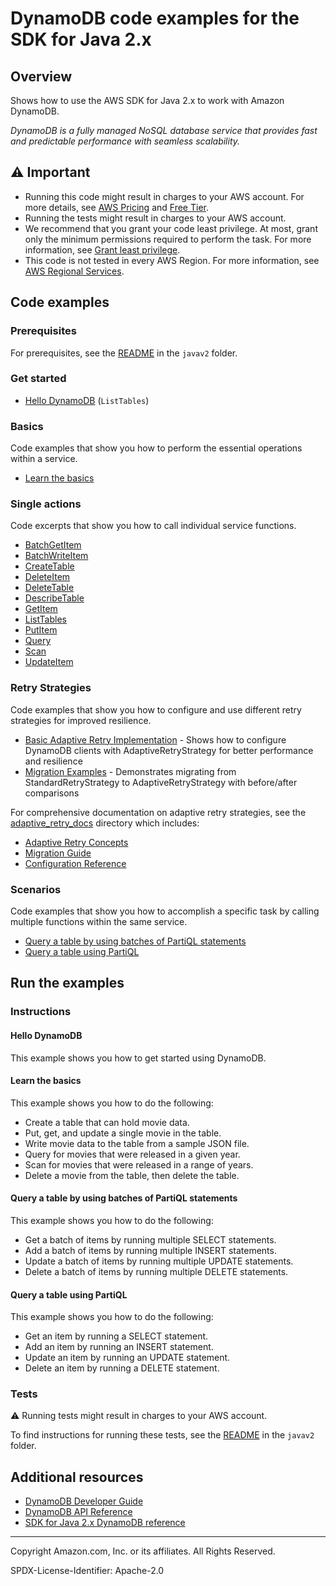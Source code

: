 # DynamoDB code examples for the SDK for Java 2.x

## Overview

Shows how to use the AWS SDK for Java 2.x to work with Amazon DynamoDB.

<!--custom.overview.start-->
<!--custom.overview.end-->

_DynamoDB is a fully managed NoSQL database service that provides fast and predictable performance with seamless scalability._

## ⚠ Important

* Running this code might result in charges to your AWS account. For more details, see [AWS Pricing](https://aws.amazon.com/pricing/) and [Free Tier](https://aws.amazon.com/free/).
* Running the tests might result in charges to your AWS account.
* We recommend that you grant your code least privilege. At most, grant only the minimum permissions required to perform the task. For more information, see [Grant least privilege](https://docs.aws.amazon.com/IAM/latest/UserGuide/best-practices.html#grant-least-privilege).
* This code is not tested in every AWS Region. For more information, see [AWS Regional Services](https://aws.amazon.com/about-aws/global-infrastructure/regional-product-services).

<!--custom.important.start-->
<!--custom.important.end-->

## Code examples

### Prerequisites

For prerequisites, see the [README](../../README.md#Prerequisites) in the `javav2` folder.


<!--custom.prerequisites.start-->
<!--custom.prerequisites.end-->

### Get started

- [Hello DynamoDB](src/main/java/com/example/dynamodb/ListTables.java#L6) (`ListTables`)


### Basics

Code examples that show you how to perform the essential operations within a service.

- [Learn the basics](src/main/java/com/example/dynamodb/scenario/Scenario.java)


### Single actions

Code excerpts that show you how to call individual service functions.

- [BatchGetItem](src/main/java/com/example/dynamodb/BatchReadItems.java#L6)
- [BatchWriteItem](src/main/java/com/example/dynamodb/BatchWriteItems.java#L6)
- [CreateTable](src/main/java/com/example/dynamodb/CreateTable.java#L6)
- [DeleteItem](src/main/java/com/example/dynamodb/DeleteItem.java#L6)
- [DeleteTable](src/main/java/com/example/dynamodb/DeleteTable.java#L6)
- [DescribeTable](src/main/java/com/example/dynamodb/DescribeTable.java#L6)
- [GetItem](src/main/java/com/example/dynamodb/GetItem.java#L6)
- [ListTables](src/main/java/com/example/dynamodb/ListTables.java#L6)
- [PutItem](src/main/java/com/example/dynamodb/PutItem.java#L6)
- [Query](src/main/java/com/example/dynamodb/Query.java#L6)
- [Scan](src/main/java/com/example/dynamodb/DynamoDBScanItems.java#L6)
- [UpdateItem](src/main/java/com/example/dynamodb/UpdateItem.java#L6)

### Retry Strategies

Code examples that show you how to configure and use different retry strategies for improved resilience.

- [Basic Adaptive Retry Implementation](src/main/java/com/example/dynamodb/BasicAdaptiveRetryImplementation.java) - Shows how to configure DynamoDB clients with AdaptiveRetryStrategy for better performance and resilience
- [Migration Examples](src/main/java/com/example/dynamodb/MigrationExamples.java) - Demonstrates migrating from StandardRetryStrategy to AdaptiveRetryStrategy with before/after comparisons

For comprehensive documentation on adaptive retry strategies, see the [adaptive_retry_docs](adaptive_retry_docs/) directory which includes:
- [Adaptive Retry Concepts](adaptive_retry_docs/concepts.md)
- [Migration Guide](adaptive_retry_docs/migration-guide.md) 
- [Configuration Reference](adaptive_retry_docs/configuration-reference.md)

### Scenarios

Code examples that show you how to accomplish a specific task by calling multiple
functions within the same service.

- [Query a table by using batches of PartiQL statements](src/main/java/com/example/dynamodb/scenario/ScenarioPartiQLBatch.java)
- [Query a table using PartiQL](src/main/java/com/example/dynamodb/scenario/ScenarioPartiQ.java)


<!--custom.examples.start-->
<!--custom.examples.end-->

## Run the examples

### Instructions


<!--custom.instructions.start-->
<!--custom.instructions.end-->

#### Hello DynamoDB

This example shows you how to get started using DynamoDB.


#### Learn the basics

This example shows you how to do the following:

- Create a table that can hold movie data.
- Put, get, and update a single movie in the table.
- Write movie data to the table from a sample JSON file.
- Query for movies that were released in a given year.
- Scan for movies that were released in a range of years.
- Delete a movie from the table, then delete the table.

<!--custom.basic_prereqs.dynamodb_Scenario_GettingStartedMovies.start-->
<!--custom.basic_prereqs.dynamodb_Scenario_GettingStartedMovies.end-->


<!--custom.basics.dynamodb_Scenario_GettingStartedMovies.start-->
<!--custom.basics.dynamodb_Scenario_GettingStartedMovies.end-->


#### Query a table by using batches of PartiQL statements

This example shows you how to do the following:

- Get a batch of items by running multiple SELECT statements.
- Add a batch of items by running multiple INSERT statements.
- Update a batch of items by running multiple UPDATE statements.
- Delete a batch of items by running multiple DELETE statements.

<!--custom.scenario_prereqs.dynamodb_Scenario_PartiQLBatch.start-->
<!--custom.scenario_prereqs.dynamodb_Scenario_PartiQLBatch.end-->


<!--custom.scenarios.dynamodb_Scenario_PartiQLBatch.start-->
<!--custom.scenarios.dynamodb_Scenario_PartiQLBatch.end-->

#### Query a table using PartiQL

This example shows you how to do the following:

- Get an item by running a SELECT statement.
- Add an item by running an INSERT statement.
- Update an item by running an UPDATE statement.
- Delete an item by running a DELETE statement.

<!--custom.scenario_prereqs.dynamodb_Scenario_PartiQLSingle.start-->
<!--custom.scenario_prereqs.dynamodb_Scenario_PartiQLSingle.end-->


<!--custom.scenarios.dynamodb_Scenario_PartiQLSingle.start-->
<!--custom.scenarios.dynamodb_Scenario_PartiQLSingle.end-->

### Tests

⚠ Running tests might result in charges to your AWS account.


To find instructions for running these tests, see the [README](../../README.md#Tests)
in the `javav2` folder.



<!--custom.tests.start-->
<!--custom.tests.end-->

## Additional resources

- [DynamoDB Developer Guide](https://docs.aws.amazon.com/amazondynamodb/latest/developerguide/Introduction.html)
- [DynamoDB API Reference](https://docs.aws.amazon.com/amazondynamodb/latest/APIReference/Welcome.html)
- [SDK for Java 2.x DynamoDB reference](https://sdk.amazonaws.com/java/api/latest/software/amazon/awssdk/services/dynamodb/package-summary.html)

<!--custom.resources.start-->
<!--custom.resources.end-->

---

Copyright Amazon.com, Inc. or its affiliates. All Rights Reserved.

SPDX-License-Identifier: Apache-2.0

